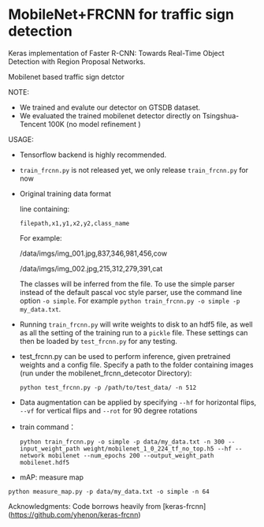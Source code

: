 # MobileNet+FRCNN for traffic sign detection
Keras implementation of Faster R-CNN: Towards Real-Time Object Detection with Region Proposal Networks.

Mobilenet based traffic sign detctor

NOTE:
- We trained and evalute our detector on GTSDB dataset.
- We evaluated the trained mobilenet detector directly on Tsingshua-Tencent 100K (no model refinement )


USAGE:
- Tensorflow backend is highly recommended.
- `train_frcnn.py` is not released yet, we only release `train_frcnn.py` for now
- Original training data format
   
   line containing:

    `filepath,x1,y1,x2,y2,class_name`

    For example:

    /data/imgs/img_001.jpg,837,346,981,456,cow
    
    /data/imgs/img_002.jpg,215,312,279,391,cat

    The classes will be inferred from the file. To use the simple parser instead of the default pascal voc style parser,
    use the command line option `-o simple`. For example `python train_frcnn.py -o simple -p my_data.txt`.

- Running `train_frcnn.py` will write weights to disk to an hdf5 file, as well as all the setting of the training run to a `pickle` file. These
settings can then be loaded by `test_frcnn.py` for any testing.

- test_frcnn.py can be used to perform inference, given pretrained weights and a config file. Specify a path to the folder containing
images (run under the mobilenet_frcnn_detecotor Directory):
    
    `python test_frcnn.py -p /path/to/test_data/ -n 512`
- Data augmentation can be applied by specifying `--hf` for horizontal flips, `--vf` for vertical flips and `--rot` for 90 degree rotations

- train command：  

  `python train_frcnn.py -o simple -p data/my_data.txt -n 300 --input_weight_path weight/mobilenet_1_0_224_tf_no_top.h5 --hf --network mobilenet --num_epochs 200 --output_weight_path mobilenet.hdf5
`


- mAP: measure map

`python measure_map.py -p data/my_data.txt -o simple -n 64`


Acknowledgments:
Code borrows heavily from [keras-frcnn] (https://github.com/yhenon/keras-frcnn)
